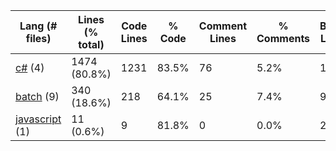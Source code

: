 |Lang (# files)|Lines (% total)|Code Lines|% Code|Comment Lines|% Comments|Blank Lines|% Blank|
| --- | --- | --- | --- | --- | --- | --- | --- |
|[c#](https://github.com/jojo2357/Music-Discord-Rich-Presence/tree/master/statistics/c%23/lines_descending.md) (4)|1474 (80.8%)|1231|83.5%|76|5.2%|167|11.3%|
|[batch](https://github.com/jojo2357/Music-Discord-Rich-Presence/tree/master/statistics/batch/lines_descending.md) (9)|340 (18.6%)|218|64.1%|25|7.4%|97|28.5%|
|[javascript](https://github.com/jojo2357/Music-Discord-Rich-Presence/tree/master/statistics/javascript/lines_descending.md) (1)|11 (0.6%)|9|81.8%|0|0.0%|2|18.2%|